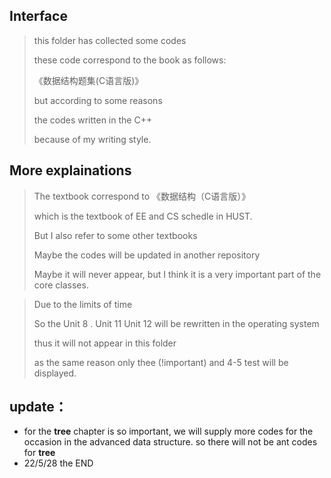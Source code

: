 ## Interface

> this folder has collected some codes
>
> these code correspond to the book as follows:
>
> 《数据结构题集(C语言版)》
>
> but according to some reasons 
>
> the codes written in the C++
>
> because of my writing style.



## More explainations

> The textbook correspond to 《数据结构（C语言版）》
>
> which is the textbook of EE and CS schedle in HUST.
>
> But I also refer to some other textbooks 
>
> Maybe the codes will be updated in another repository
>
> Maybe it will never appear, but I think it is a very important part of the core classes.



> Due to the limits of time
>
> So the Unit 8 . Unit 11 Unit 12 will be rewritten in the operating system
>
> thus it will not appear in this folder 
>
> as the same reason only thee (!important) and 4-5 test will be displayed.



## update：

- for the **tree** chapter is so important, we will supply more codes for the occasion in the advanced data structure. so there will not be ant codes for **tree**
- 22/5/28 the END